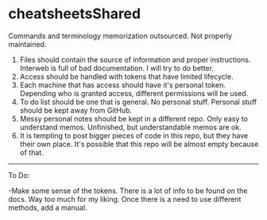 # cheatsheetsShared
Commands and terminology memorization outsourced. Not properly maintained.

1) Files should contain the source of information and proper instructions. Interweb is full of bad documentation. I will try to do better.
2) Access should be handled with tokens that have limited lifecycle.
3) Each machine that has access should have it's personal token. Depending who is granted access, different permissions will be used.
4) To do list should be one that is general. No personal stuff. Personal stuff should be kept away from GitHub.
5) Messy personal notes should be kept in a different repo. Only easy to understand memos. Unfinished, but understandable memos are ok.
6) It is tempting to post bigger pieces of code in this repo, but they have their own place. It's possible that this repo will be almost empty because of that.

______
To Do:

-Make some sense of the tokens. There is a lot of info to be found on the docs. Way too much for my liking. Once there is a need to use different methods, add a manual.
